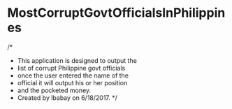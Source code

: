 # MostCorruptGovtOfficialsInPhilippines
/*
* This application is designed to output the
* list of corrupt Philippine govt officials
* once the user entered the name of the
* official it will output his or her position
* and the pocketed money.
* Created by lbabay on 6/18/2017.
*/
